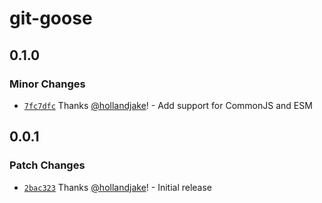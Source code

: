 # git-goose

## 0.1.0

### Minor Changes

- [`7fc7dfc`](https://github.com/hollandjake/git-goose/commit/7fc7dfc7d437c6b81d5b8a72e92dd479410c193b) Thanks [@hollandjake](https://github.com/hollandjake)! - Add support for CommonJS and ESM

## 0.0.1

### Patch Changes

- [`2bac323`](https://github.com/hollandjake/git-goose/commit/2bac323186bdd174e5bccb803afb92f1bf6fb4dc) Thanks [@hollandjake](https://github.com/hollandjake)! - Initial release
